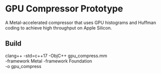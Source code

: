 # GPU Compressor Prototype

A Metal-accelerated compressor that uses GPU histograms and Huffman coding to achieve high throughput on Apple Silicon.

## Build


clang++ -std=c++17 -ObjC++ gpu_compress.mm \
  -framework Metal -framework Foundation \
  -o gpu_compress


